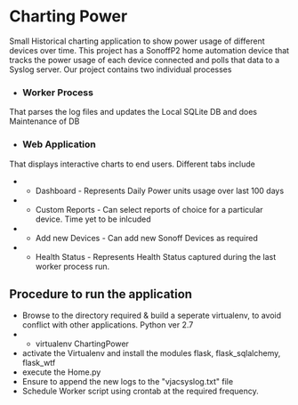 # Charting Power
Small Historical charting application to show power usage of different devices over time. This project has a SonoffP2 home automation device that tracks the power usage of each device connected and polls that data to a Syslog server. Our project contains two individual processes
* ### Worker Process
That parses the log files and updates the Local SQLite DB and does Maintenance of DB
* ### Web Application
That displays interactive charts to end users. Different tabs include
* * Dashboard - Represents Daily Power units usage over last 100 days
* * Custom Reports - Can select reports of choice for a particular device. Time yet to be inlcuded
* * Add new Devices - Can add new Sonoff Devices as required
* * Health Status - Represents Health Status captured during the last worker process run.

## Procedure to run the application
* Browse to the directory required & build a seperate virtualenv, to avoid conflict with other applications. Python ver 2.7
* * virtualenv ChartingPower
* activate the Virtualenv and install the modules flask, flask_sqlalchemy, flask_wtf
* execute the Home.py
* Ensure to append the new logs to the "vjacsyslog.txt" file
* Schedule Worker script using crontab at the required frequency.


